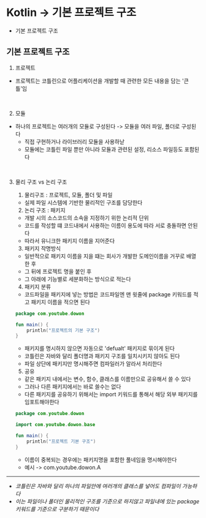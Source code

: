 # Kotlin -> 기본 프로젝트 구조

* 기본 프로젝트 구조

## 기본 프로젝트 구조

1. 프로젝트

* 프로젝트는 코틀린으로 어플리케이션을 개발할 때 관련한 모든 내용을 담는 '큰 틀'임

<br>

2. 모듈

* 하나의 프로젝트는 여러개의 모듈로 구성된다 -> 모듈을 여러 파일, 폴더로 구성된다
    * 직접 구현하거나 라이브러리 모듈을 사용하낟
    * 모듈에는 코틀린 파일 뿐만 아니라 모듈과 관련된 설정, 리소스 파일등도 포함된다

<br>

3. 물리 구조 vs 논리 구조

    1. 물리구조 : 프로젝트, 모듈, 폴더 및 파일

    * 실제 파일 시스템에 기반한 물리적인 구조를 담당한다

    2. 논리 구조 : 패키지

    * 개발 시의 소스코드의 소속을 지정하기 위한 논리적 단위
    * 코드를 작성할 떄 코드내에서 사용하는 이름이 용도에 따라 서로 충돌하면 안된다
    * 따라서 유니크한 패키지 이름을 지어준다

    3. 패키지 작명방식

    * 일반적으로 패키지 이름을 지을 떄는 회사가 개발한 도메인이름을 거꾸로 배열한 후
    * 그 뒤에 프로젝트 명을 붙인 후
    * 그 아래에 기능별로 세분화하는 방식으로 적는다

    4. 패키지 분류

    * 코드파일을 패키지에 넣는 방법은 코드파일엔 맨 윗줄에 package 키워드를 적고 패키지 이름을 적으면 된다

    ```kt
    package com.youtube.dowon

    fun main() {
        println("프로젝트의 기본 구조")
    }
    ```

    * 패키지를 명시하지 않으면 자동으로 'defualt' 패키지로 묶이게 된다
    * 코틀린은 자바와 달리 폴더명과 패키지 구조를 일치시키지 않아도 된다
    * 파일 상단에 패키지만 명시해주면 컴파일러가 알라서 처리한다

    5. 공유

    * 같은 패키지 내에서는 변수, 함수, 클래스를 이름만으로 공유해서 쓸 수 있다
    * 그러나 다른 패키지에서는 바로 쓸수는 없다
    * 다른 패키지를 공유하기 위해서는 import 키워드를 통해서 해당 외부 패키지를 임포트해야한다

    ```kt
    package com.youtube.dowon

    import com.youtube.dowon.base

    fun main() {
        println("프로젝트 기본 구조")
    }
    ```

    * 이름이 중복되는 경우에는 패키지명을 포함한 풀네임을 명시해야한다
    * 예시 -> com.youtube.dowon.A

* * *

* *코틀린은 자바와 달리 하나의 파일안에 여러개의 클래스를 넣어도 컴파일이 가능하다*
* *이는 파일이나 폴더인 물리적인 구조를 기준으로 하지않고 파일내에 있는 package 키워드를 기준으로 구분하기 때문이다*